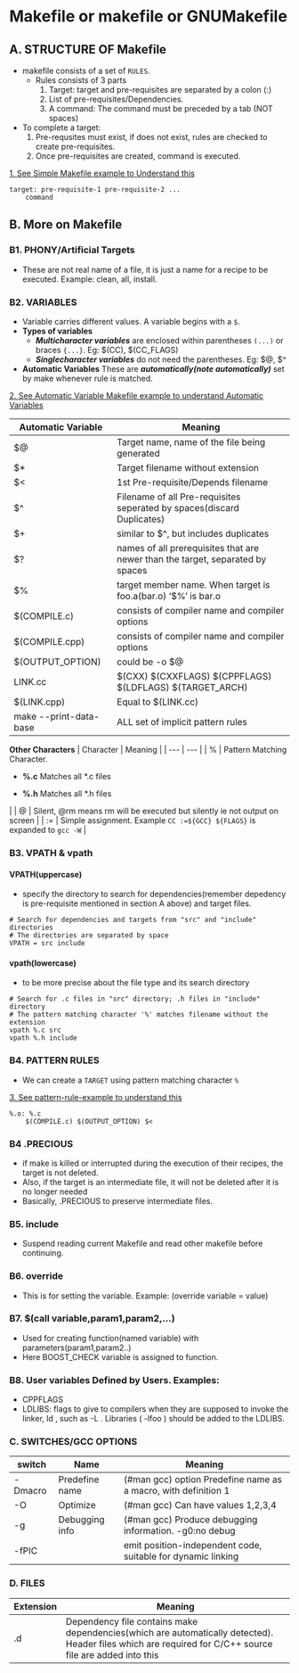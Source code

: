 # Makefile or makefile or GNUMakefile

## A. STRUCTURE OF Makefile
- makefile consists of a set of `RULES`.
	- Rules consists of 3 parts 
		1. Target: target and pre-requisites are separated by a colon (:)
		2. List of pre-requisites/Dependencies.
		3. A command: The command must be preceded by a tab (NOT spaces)
- To complete a target:
	1. Pre-requsites must exist, if does not exist, rules are checked to create pre-requisites.
	2. Once pre-requisites are created, command is executed.

[1. See Simple Makefile example to Understand this](/Programming_lang/C/Makefile/Examples/hello-world/simple-Makefile.md)
```
target: pre-requisite-1 pre-requisite-2 ...
	command
```

## B. More on Makefile
### B1. PHONY/Artificial Targets
- These are not real name of a file, it is just a name for a recipe to be executed. Example: clean, all, install.

### B2. VARIABLES
- Variable carries different values. A variable begins with a `$`.
- **Types of variables**
	- ***Multicharacter variables*** are enclosed within parentheses `(...)` or braces `{...}`. Eg: $(CC), $(CC_FLAGS)
	- ***Singlecharacter variables*** do not need the parentheses. Eg: $@, $^
- **Automatic Variables** These are ***automatically(note automatically)*** set by make whenever rule is matched.

[2. See Automatic Variable Makefile example to understand Automatic Variables](https://github.com/amitkumar50/Code-examples/blob/master/programming_lang/C/Makefile/Examples/hello-world/automatic-variables-makefile.md)

| Automatic Variable | Meaning |
| --- | --- |
| $@ | Target name, name of the file being generated |
| $* | Target filename without extension |
| $< | 1st Pre-requisite/Depends filename |
| $^ | Filename of all Pre-requisites seperated by spaces(discard Duplicates) |
| $+ | similar to $^, but includes duplicates |
| $? | names of all prerequisites that are newer than the target, separated by spaces |
| $% | target member name. When target is foo.a(bar.o) ‘$%’ is bar.o |
| $(COMPILE.c) | consists of compiler name and compiler options |
| $(COMPILE.cpp) | consists of compiler name and compiler options |
| $(OUTPUT_OPTION) | could be -o $@ |
| LINK.cc | $(CXX) $(CXXFLAGS) $(CPPFLAGS) $(LDFLAGS) $(TARGET_ARCH) |
| $(LINK.cpp) | Equal to $(LINK.cc) |
| make --print-data-base | ALL set of implicit pattern rules | 

**Other Characters**
| Character | Meaning |
| --- | --- |
| % | Pattern Matching Character. <ul><li>**%.c** Matches all *.c files</ul></li> <ul><li>**%.h** Matches all *.h files</ul></li> |
| @ | Silent, @rm means rm will be executed but silently ie not output on screen |
| := | Simple assignment. Example `CC :=${GCC} ${FLAGS}` is expanded to `gcc -W` |

### B3. VPATH & vpath
#### VPATH(uppercase)
- specify the directory to search for dependencies(remember depedency is pre-requisite mentioned in section A above) and target files.
```
# Search for dependencies and targets from "src" and "include" directories
# The directories are separated by space
VPATH = src include
```

#### vpath(lowercase)
- to be more precise about the file type and its search directory
```
# Search for .c files in "src" directory; .h files in "include" directory
# The pattern matching character '%' matches filename without the extension
vpath %.c src
vpath %.h include
```

### B4. PATTERN RULES
- We can create a `TARGET` using pattern matching character `%`

[3. See pattern-rule-example to understand this](https://github.com/amitkumar50/Code-examples/blob/master/programming_lang/C/Makefile/Examples/hello-world/3.%20pattern-matching-example.md)
```
%.o: %.c
	$(COMPILE.c) $(OUTPUT_OPTION) $<
```

### B4 .PRECIOUS
  - if make is killed or interrupted during the execution of their recipes, the target is not deleted. 
  - Also, if the target is an intermediate file, it will not be deleted after it is no longer needed
  - Basically, .PRECIOUS to preserve intermediate files.
	
### B5. include 
- Suspend reading current Makefile and read other makefile before continuing.
	
### B6. override
- This is for setting the variable. Example: (override variable = value)
	
### B7. $(call variable,param1,param2,…)
- Used for creating function(named variable) with parameters(param1,param2..)
- Here BOOST_CHECK variable is assigned to function.
	 
### B8. **User variables** Defined by Users. Examples:
- CPPFLAGS
- LDLIBS: flags to give to compilers when they are supposed to invoke the linker, ld , such as -L . Libraries ( -lfoo ) should be added to the LDLIBS.
   

### C. SWITCHES/GCC OPTIONS
| switch | Name | Meaning |
| --- | --- | --- |
| -Dmacro | Predefine name| (#man gcc) option Predefine name as a macro, with definition 1 |
| -O | Optimize | (#man gcc) Can have values 1,2,3,4 |
| -g | Debugging info | (#man gcc) Produce debugging information. -g0:no debug |
| -fPIC | | emit position-independent code, suitable for dynamic linking |

### D. FILES

| Extension | Meaning |
| --- | --- |
| .d | Dependency file contains make dependencies(which are automatically detected). Header files which are required for C/C++ source file are added into this |
